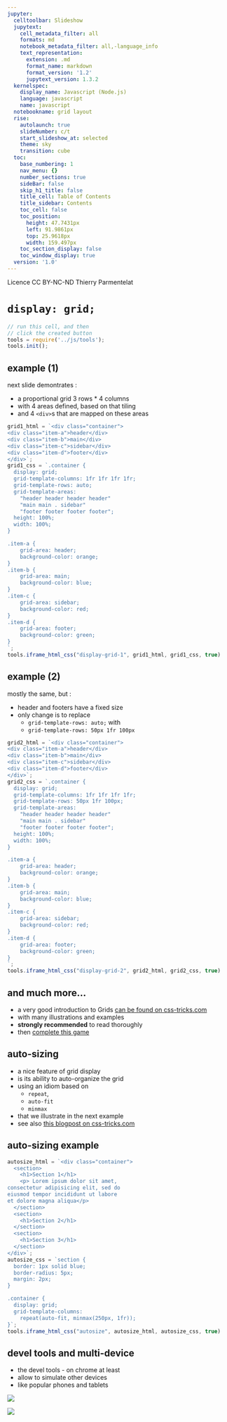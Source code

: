 ```yaml
---
jupyter:
  celltoolbar: Slideshow
  jupytext:
    cell_metadata_filter: all
    formats: md
    notebook_metadata_filter: all,-language_info
    text_representation:
      extension: .md
      format_name: markdown
      format_version: '1.2'
      jupytext_version: 1.3.2
  kernelspec:
    display_name: Javascript (Node.js)
    language: javascript
    name: javascript
  notebookname: grid layout
  rise:
    autolaunch: true
    slideNumber: c/t
    start_slideshow_at: selected
    theme: sky
    transition: cube
  toc:
    base_numbering: 1
    nav_menu: {}
    number_sections: true
    sideBar: false
    skip_h1_title: false
    title_cell: Table of Contents
    title_sidebar: Contents
    toc_cell: false
    toc_position:
      height: 47.7431px
      left: 91.9861px
      top: 25.9618px
      width: 159.497px
    toc_section_display: false
    toc_window_display: true
  version: '1.0'
---
```


<div class="licence">
<span>Licence CC BY-NC-ND</span>
<span>Thierry Parmentelat</span>
</div>

<!-- #region slideshow={"slide_type": ""} -->
# `display: grid;`
<!-- #endregion -->

```javascript
// run this cell, and then 
// click the created button
tools = require('../js/tools');
tools.init();
```

<!-- #region slideshow={"slide_type": "slide"} -->
## example (1)
<!-- #endregion -->

next slide demontrates :
* a proportional grid 3 rows * 4 columns
* with 4 areas defined, based on that tiling
* and 4 `<div>`s that are mapped on these areas

```javascript hide_input=true slideshow={"slide_type": "slide"}
grid1_html = `<div class="container">
<div class="item-a">header</div>
<div class="item-b">main</div>
<div class="item-c">sidebar</div>
<div class="item-d">footer</div>
</div>`;
grid1_css = `.container {
  display: grid;
  grid-template-columns: 1fr 1fr 1fr 1fr;
  grid-template-rows: auto;
  grid-template-areas: 
    "header header header header"
    "main main . sidebar"
    "footer footer footer footer";
  height: 100%;
  width: 100%;
}

.item-a {
    grid-area: header;
    background-color: orange;
}
.item-b {
    grid-area: main;
    background-color: blue;
}
.item-c {
    grid-area: sidebar;
    background-color: red;
}
.item-d {
    grid-area: footer;
    background-color: green;
}
`;
tools.iframe_html_css("display-grid-1", grid1_html, grid1_css, true)
```

<!-- #region slideshow={"slide_type": "slide"} -->
## example (2)
<!-- #endregion -->

mostly the same, but :
* header and footers have a fixed size
* only change is to replace
  * `grid-template-rows: auto;` with
  * `grid-template-rows: 50px 1fr 100px`
  

```javascript hide_input=false slideshow={"slide_type": "slide"}
grid2_html = `<div class="container">
<div class="item-a">header</div>
<div class="item-b">main</div>
<div class="item-c">sidebar</div>
<div class="item-d">footer</div>
</div>`;
grid2_css = `.container {
  display: grid;
  grid-template-columns: 1fr 1fr 1fr 1fr;
  grid-template-rows: 50px 1fr 100px;
  grid-template-areas: 
    "header header header header"
    "main main . sidebar"
    "footer footer footer footer";
  height: 100%;
  width: 100%;
}

.item-a {
    grid-area: header;
    background-color: orange;
}
.item-b {
    grid-area: main;
    background-color: blue;
}
.item-c {
    grid-area: sidebar;
    background-color: red;
}
.item-d {
    grid-area: footer;
    background-color: green;
}
`;
tools.iframe_html_css("display-grid-2", grid2_html, grid2_css, true)
```

<!-- #region slideshow={"slide_type": "slide"} -->
## and much more…
<!-- #endregion -->

* a very good introduction to Grids [can be found on css-tricks.com](https://css-tricks.com/snippets/css/complete-guide-grid/)
* with many illustrations and examples
* **strongly recommended** to read thoroughly
* then [complete this game ](https://cssgridgarden.com/)

<!-- #region slideshow={"slide_type": "slide"} -->
## auto-sizing
<!-- #endregion -->

* a nice feature of grid display
* is its ability to auto-organize the grid
* using an idiom based on
  * `repeat`, 
  * `auto-fit` 
  * `minmax`
* that we illustrate in the next example  
* see also [this blogpost on css-tricks.com](https://css-tricks.com/auto-sizing-columns-css-grid-auto-fill-vs-auto-fit/)

<!-- #region slideshow={"slide_type": "slide"} -->
## auto-sizing example
<!-- #endregion -->

```javascript hide_input=true
autosize_html = `<div class="container">
  <section> 
    <h1>Section 1</h1>
    <p> Lorem ipsum dolor sit amet, 
consectetur adipisicing elit, sed do
eiusmod tempor incididunt ut labore
et dolore magna aliqua</p> 
  </section>
  <section>
    <h1>Section 2</h1>
  </section>
  <section>
    <h1>Section 3</h1>
  </section>
</div>`;
autosize_css = `section {
  border: 1px solid blue;
  border-radius: 5px;
  margin: 2px;
}

.container {
  display: grid;
  grid-template-columns: 
    repeat(auto-fit, minmax(250px, 1fr));
}`;
tools.iframe_html_css("autosize", autosize_html, autosize_css, true)
```

<!-- #region slideshow={"slide_type": "slide"} -->
## devel tools and multi-device
<!-- #endregion -->

* the devel tools - on chrome at least 
* allow to simulate other devices
* like popular phones and tablets  

<!-- #region slideshow={"slide_type": "slide"} -->
![](../media/devel-tools-devices.png)
<!-- #endregion -->

<!-- #region slideshow={"slide_type": "slide"} -->
![](../media/devel-tools-phone.png)
<!-- #endregion -->

